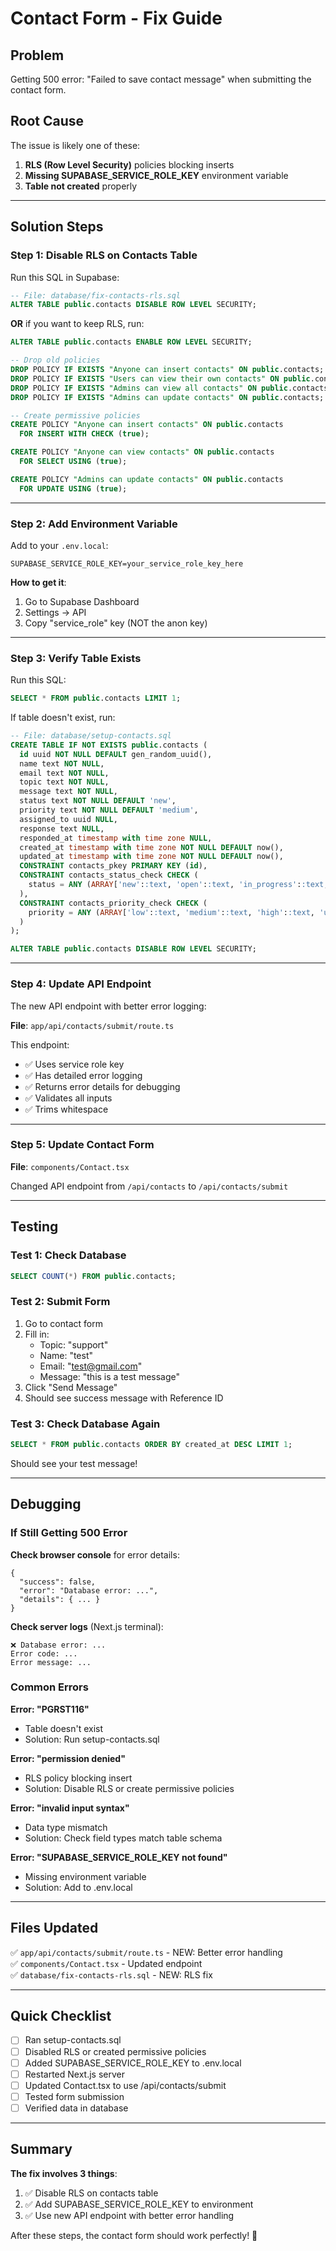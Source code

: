 # Contact Form - Fix Guide

## Problem
Getting 500 error: "Failed to save contact message" when submitting the contact form.

## Root Cause
The issue is likely one of these:
1. **RLS (Row Level Security)** policies blocking inserts
2. **Missing SUPABASE_SERVICE_ROLE_KEY** environment variable
3. **Table not created** properly

---

## Solution Steps

### Step 1: Disable RLS on Contacts Table
Run this SQL in Supabase:

```sql
-- File: database/fix-contacts-rls.sql
ALTER TABLE public.contacts DISABLE ROW LEVEL SECURITY;
```

**OR** if you want to keep RLS, run:

```sql
ALTER TABLE public.contacts ENABLE ROW LEVEL SECURITY;

-- Drop old policies
DROP POLICY IF EXISTS "Anyone can insert contacts" ON public.contacts;
DROP POLICY IF EXISTS "Users can view their own contacts" ON public.contacts;
DROP POLICY IF EXISTS "Admins can view all contacts" ON public.contacts;
DROP POLICY IF EXISTS "Admins can update contacts" ON public.contacts;

-- Create permissive policies
CREATE POLICY "Anyone can insert contacts" ON public.contacts
  FOR INSERT WITH CHECK (true);

CREATE POLICY "Anyone can view contacts" ON public.contacts
  FOR SELECT USING (true);

CREATE POLICY "Admins can update contacts" ON public.contacts
  FOR UPDATE USING (true);
```

---

### Step 2: Add Environment Variable
Add to your `.env.local`:

```
SUPABASE_SERVICE_ROLE_KEY=your_service_role_key_here
```

**How to get it**:
1. Go to Supabase Dashboard
2. Settings → API
3. Copy "service_role" key (NOT the anon key)

---

### Step 3: Verify Table Exists
Run this SQL:

```sql
SELECT * FROM public.contacts LIMIT 1;
```

If table doesn't exist, run:

```sql
-- File: database/setup-contacts.sql
CREATE TABLE IF NOT EXISTS public.contacts (
  id uuid NOT NULL DEFAULT gen_random_uuid(),
  name text NOT NULL,
  email text NOT NULL,
  topic text NOT NULL,
  message text NOT NULL,
  status text NOT NULL DEFAULT 'new',
  priority text NOT NULL DEFAULT 'medium',
  assigned_to uuid NULL,
  response text NULL,
  responded_at timestamp with time zone NULL,
  created_at timestamp with time zone NOT NULL DEFAULT now(),
  updated_at timestamp with time zone NOT NULL DEFAULT now(),
  CONSTRAINT contacts_pkey PRIMARY KEY (id),
  CONSTRAINT contacts_status_check CHECK (
    status = ANY (ARRAY['new'::text, 'open'::text, 'in_progress'::text, 'resolved'::text, 'closed'::text])
  ),
  CONSTRAINT contacts_priority_check CHECK (
    priority = ANY (ARRAY['low'::text, 'medium'::text, 'high'::text, 'urgent'::text])
  )
);

ALTER TABLE public.contacts DISABLE ROW LEVEL SECURITY;
```

---

### Step 4: Update API Endpoint
The new API endpoint with better error logging:

**File**: `app/api/contacts/submit/route.ts`

This endpoint:
- ✅ Uses service role key
- ✅ Has detailed error logging
- ✅ Returns error details for debugging
- ✅ Validates all inputs
- ✅ Trims whitespace

---

### Step 5: Update Contact Form
**File**: `components/Contact.tsx`

Changed API endpoint from `/api/contacts` to `/api/contacts/submit`

---

## Testing

### Test 1: Check Database
```sql
SELECT COUNT(*) FROM public.contacts;
```

### Test 2: Submit Form
1. Go to contact form
2. Fill in:
   - Topic: "support"
   - Name: "test"
   - Email: "test@gmail.com"
   - Message: "this is a test message"
3. Click "Send Message"
4. Should see success message with Reference ID

### Test 3: Check Database Again
```sql
SELECT * FROM public.contacts ORDER BY created_at DESC LIMIT 1;
```

Should see your test message!

---

## Debugging

### If Still Getting 500 Error

**Check browser console** for error details:
```
{
  "success": false,
  "error": "Database error: ...",
  "details": { ... }
}
```

**Check server logs** (Next.js terminal):
```
❌ Database error: ...
Error code: ...
Error message: ...
```

### Common Errors

**Error: "PGRST116"**
- Table doesn't exist
- Solution: Run setup-contacts.sql

**Error: "permission denied"**
- RLS policy blocking insert
- Solution: Disable RLS or create permissive policies

**Error: "invalid input syntax"**
- Data type mismatch
- Solution: Check field types match table schema

**Error: "SUPABASE_SERVICE_ROLE_KEY not found"**
- Missing environment variable
- Solution: Add to .env.local

---

## Files Updated

✅ `app/api/contacts/submit/route.ts` - NEW: Better error handling  
✅ `components/Contact.tsx` - Updated endpoint  
✅ `database/fix-contacts-rls.sql` - NEW: RLS fix  

---

## Quick Checklist

- [ ] Ran setup-contacts.sql
- [ ] Disabled RLS or created permissive policies
- [ ] Added SUPABASE_SERVICE_ROLE_KEY to .env.local
- [ ] Restarted Next.js server
- [ ] Updated Contact.tsx to use /api/contacts/submit
- [ ] Tested form submission
- [ ] Verified data in database

---

## Summary

**The fix involves 3 things**:
1. ✅ Disable RLS on contacts table
2. ✅ Add SUPABASE_SERVICE_ROLE_KEY to environment
3. ✅ Use new API endpoint with better error handling

After these steps, the contact form should work perfectly! 🚀
